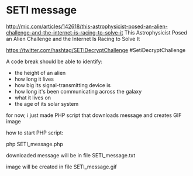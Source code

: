 # SETI message

http://mic.com/articles/142618/this-astrophysicist-posed-an-alien-challenge-and-the-internet-is-racing-to-solve-it
This Astrophysicist Posed an Alien Challenge and the Internet Is Racing to Solve It

https://twitter.com/hashtag/SETIDecryptChallenge
#SetiDecryptChallenge

A code break should be able to identify:

* the height of an alien
* how long it lives
* how big its signal-transmitting device is
* how long it's been communicating across the galaxy
* what it lives on
* the age of its solar system

for now, i just made PHP script that downloads message and creates GIF image

how to start PHP script:

php SETI_message.php

downloaded message will be in file SETI_message.txt

image will be created in file SETI_message.gif
